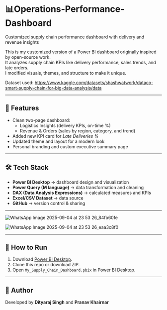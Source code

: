 # 📊Operations-Performance-Dashboard
Customized supply chain performance dashboard with delivery and revenue insights

This is my customized version of a Power BI dashboard originally inspired by open-source work.  
It analyzes supply chain KPIs like delivery performance, sales trends, and late orders.  
I modified visuals, themes, and structure to make it unique.

Dataset used: https://www.kaggle.com/datasets/shashwatwork/dataco-smart-supply-chain-for-big-data-analysis/data

---

## 🚀 Features
- Clean two-page dashboard:
  - Logistics Insights (delivery KPIs, on-time %)
  - Revenue & Orders (sales by region, category, and trend)
- Added new KPI card for *Late Deliveries %*
- Updated theme and layout for a modern look
- Personal branding and custom executive summary page

---

## 🛠️ Tech Stack
- **Power BI Desktop** → dashboard design and visualization  
- **Power Query (M language)** → data transformation and cleaning  
- **DAX (Data Analysis Expressions)** → calculated measures and KPIs  
- **Excel/CSV Dataset** → data source  
- **GitHub** → version control & sharing  

---

![WhatsApp Image 2025-09-04 at 23 53 26_84fb60fe](https://github.com/user-attachments/assets/1add2313-257a-4434-9979-7d06b86d5f93)

![WhatsApp Image 2025-09-04 at 23 53 26_eaa3c8f0](https://github.com/user-attachments/assets/59cb0e34-80ed-4190-b5ed-95db06cbfd64)

---

## 🏃 How to Run
1. Download [Power BI Desktop](https://powerbi.microsoft.com/desktop/).  
2. Clone this repo or download ZIP.  
3. Open `My_Supply_Chain_Dashboard.pbix` in Power BI Desktop.  

---

## 📌 Author
Developed by **Dityaraj Singh** and **Pranav Khairnar**
